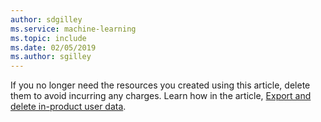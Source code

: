 ```yaml
---
author: sdgilley
ms.service: machine-learning
ms.topic: include
ms.date: 02/05/2019	
ms.author: sgilley
---
```


If you no longer need the resources you created using this article, delete them to avoid incurring any charges. Learn how in the article, [Export and delete in-product user data](../articles/machine-learning/studio/export-delete-personal-data-dsr.md#delete).